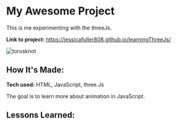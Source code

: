 # My Awesome Project
This is me experimenting with the threeJs.

**Link to project:** https://jessicafuller808.github.io/learningThreeJs/

![torusknot](https://user-images.githubusercontent.com/98281798/198721708-34e86d98-e4af-408e-9bbf-56bfcb7ac4f7.png)


## How It's Made:

**Tech used:** HTML, JavaScript, three.Js

The goal is to learn more about animation in JavaScript.


## Lessons Learned:

